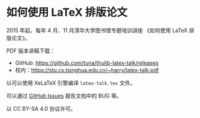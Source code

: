 # 如何使用 LaTeX 排版论文

2015 年起，每年 4 月、11 月清华大学图书馆专题培训讲座 《如何使用 LaTeX 排版论文》。

PDF 版本讲稿下载：

* GitHub: <https://github.com/tuna/thulib-latex-talk/releases>
* 校内：<https://stu.cs.tsinghua.edu.cn/~harry/latex-talk.pdf>

以可以使用 XeLaTeX 引擎编译 `latex-talk.tex` 文件。

可以通过 [GitHub Issues](https://github.com/tuna/thulib-latex-talk/issues) 报告文档中的 BUG 等。

以 CC BY-SA 4.0 协议许可。
